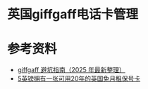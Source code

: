 # 英国giffgaff电话卡管理







# 参考资料
- [giffgaff 避坑指南（2025 年最新整理）](https://github.com/youweijinjin/giffgaff)
- [5英镑拥有一张可用20年的英国免月租保号卡](https://x.com/moncici_is_girl/status/1904694256092275177)


